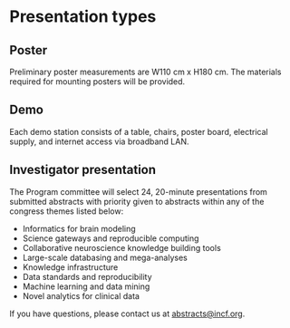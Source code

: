 Presentation types
==================

Poster
------
Preliminary poster measurements are W110 cm x H180 cm. The materials required for mounting posters will be provided.

Demo
----
Each demo station consists of a table, chairs, poster board, electrical supply, and internet access via broadband LAN.

Investigator presentation
-------------------------
The Program committee will select 24, 20-minute presentations from submitted abstracts with priority given to abstracts within any of the congress themes listed below:

   * Informatics for brain modeling
   * Science gateways and reproducible computing
   * Collaborative neuroscience knowledge building tools
   * Large-scale databasing and mega-analyses
   * Knowledge infrastructure
   * Data standards and reproducibility
   * Machine learning and data mining
   * Novel analytics for clinical data

If you have questions, please contact us at abstracts@incf.org.

